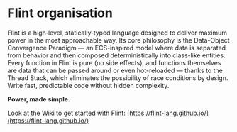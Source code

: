 # Flint organisation

Flint is a high‐level, statically‐typed language designed to deliver maximum power in the most approachable way. Its core philosophy is the Data-Object Convergence Paradigm — an ECS-inspired model where data is separated from behavior and then composed deterministically into class-like entities. Every function in Flint is pure (no side effects), and functions themselves are data that can be passed around or even hot-reloaded — thanks to the Thread Stack, which eliminates the possibility of race conditions by design. Write fast, predictable code without hidden complexity. 

**Power, made simple.**

Look at the Wiki to get started with Flint: [https://flint-lang.github.io/](https://flint-lang.github.io/)
